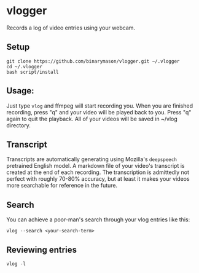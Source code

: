 # vlogger

Records a log of video entries using your webcam.

## Setup

```
git clone https://github.com/binarymason/vlogger.git ~/.vlogger
cd ~/.vlogger
bash script/install
```


## Usage:

Just type `vlog` and ffmpeg will start recording you.  When you are finished recording, press "q" and your video will be played back to you.  Press "q" again to quit the playback. All of your videos will be saved in ~/vlog directory.

## Transcript

Transcripts are automatically generating using Mozilla's `deepspeech` pretrained English model. A markdown file of your video's transcript is created at the end of each recording. The transcription is admittedly not perfect with roughly 70-80% accuracy, but at least it makes your videos more searchable for reference in the future.

## Search

You can achieve a poor-man's search through your vlog entries like this:

```
vlog --search <your-search-term>
```

## Reviewing entries

```
vlog -l
```
